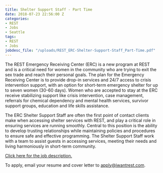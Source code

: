 ```yaml
---
title: Shelter Support Staff - Part Time
date: 2018-07-23 22:56:00 Z
categories:
- REST
- Jobs
- Seattle
tags:
- REST
- Jobs
jobdesc_file: "/uploads/REST_ERC-Shelter-Support-Staff_Part-Time.pdf"
---
```


The REST Emergency Receiving Center (ERC) is a new program at REST and is a critical need for women in the community who are trying to exit the sex trade and reach their personal goals. The plan for the Emergency Receiving Center is to provide drop-in services and 24/7 access to crisis intervention support, with an option for short-term emergency shelter for up to seven women (30-60 days). Women who are accepted to stay at the ERC receive stabilizing support like crisis intervention, case management, referrals for chemical dependency and mental health services, survivor support groups, education and life skills assistance. 

The ERC Shelter Support Staff are often the first point of contact clients make when accessing shelter services with REST, and play a critical role in ensuring services are running smoothly. Central to this position is the ability to develop trusting relationships while maintaining policies and procedures to ensure safe and effective programming. The Shelter Support Staff work with a team to assist guests in accessing services, meeting their needs and living harmoniously in short-term community. 

[Click here for the job description.](/uploads/REST_ERC-Shelter-Support-Staff_Part-Time.pdf)

To apply, email your resume and cover letter to [apply@iwantrest.com](mailto:apply@iwantrest.com).